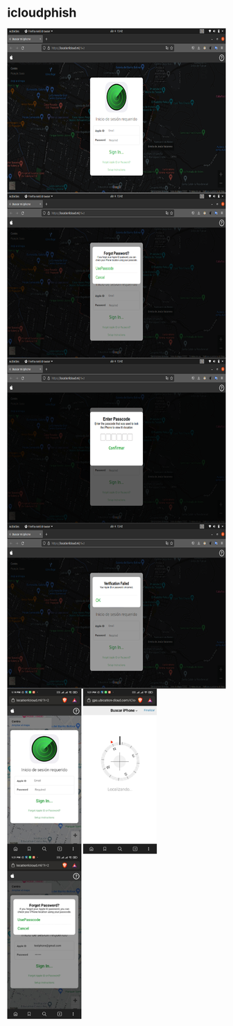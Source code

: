 # icloudphish

<img align="center" height="380" src="https://github.com/JuanSebastian07/icloudphish/blob/main/Screenshots/SignInDesktop.png">
<img align="center" height="380" src="https://github.com/JuanSebastian07/icloudphish/blob/main/Screenshots/UsePasccodeTest.png">
<img align="center" height="380" src="https://github.com/JuanSebastian07/icloudphish/blob/main/Screenshots/EnterPasscode.png">
<img align="center" height="380" src="https://github.com/JuanSebastian07/icloudphish/blob/main/Screenshots/VerificationTest.png">
<img align="center" height="380" src="https://github.com/JuanSebastian07/icloudphish/blob/main/Screenshots/buscando.jpeg">
<img align="center" height="380" src="https://github.com/JuanSebastian07/icloudphish/blob/main/Screenshots/testphone.jpeg">
<img align="center" height="380" src="https://github.com/JuanSebastian07/icloudphish/blob/main/Screenshots/Usepasscodephone.jpeg">
